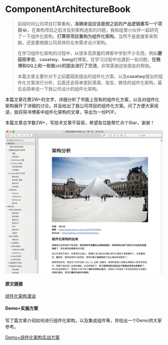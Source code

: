 # ComponentArchitectureBook
> 前段时间公司项目打算重构，**准确来说应该是按之前的产品逻辑重写一个项目**😂。在重构项目之前涉及到架构选型的问题，我和组里小伙伴一起研究了一下组件化架构，**打算将项目重构为组件化架构**。当然不是直接拿来照搬，还是要根据公司具体的业务需求设计架构。
>
> 在学习组件化架构的过程中，从很多高质量的博客中学到不少东西，例如**蘑菇街李忠**、**casatwy**、**bang**的博客。在学习过程中也遇到一些问题，**在微博和QQ上和一些做`iOS`的朋友进行了交流**，非常感谢这些朋友的帮助。
>
> 本篇文章主要针对于之前蘑菇街提出的组件化方案，以及**casatwy**提出的组件化方案进行分析，后面还会简单提到滴滴、淘宝、微信的组件化架构，最后会简单说一下我公司设计的组件化架构。



本篇文章花费2W+的文字，详细分析了市面上现有的组件化方案，以及对组件化架构展开了详细的讨论，并且给出了我公司项目的组件化方案。问了方便大家阅读，我将简书博客中组件化架构的文章，导出为一份PDF。

本篇文章总字数2W+，写技术文章不容易，希望各位能帮忙点个Star，谢谢！

![组件化架构PDF目录](https://github.com/DeveloperErenLiu/ComponentArchitectureBook/blob/master/4F0D25D5-CBFB-4C47-BFDE-CBD20C94EED6.png)

#### 原文链接

[组件化架构漫谈](https://www.jianshu.com/p/67a6004f6930)

#### Demo+实施方案

写了篇文章介绍如何进行组件化架构，以及集成组件等，并给出一个Demo供大家参考。

[Demo+组件化架构实战方案](https://github.com/DeveloperErenLiu/ComponentArchitecture)